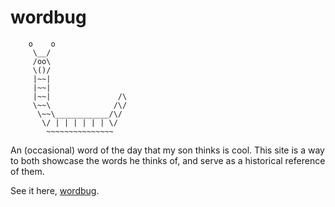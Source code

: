# wordbug

```
    o    o
     \__/
     /oo\
     \()/
     |~~|
     |~~|
     |~~|               /\
     \~~\              /\/
      \~~\____________/\/
       \/ | | | | | | \/
        ~~~~~~~~~~~~~~~
```

An (occasional) word of the day that my son thinks is cool. This site is a way to both showcase the words he thinks of, and serve as a historical reference of them.

See it here, [wordbug](https://seriouslysean.github.io/wordbug/).
